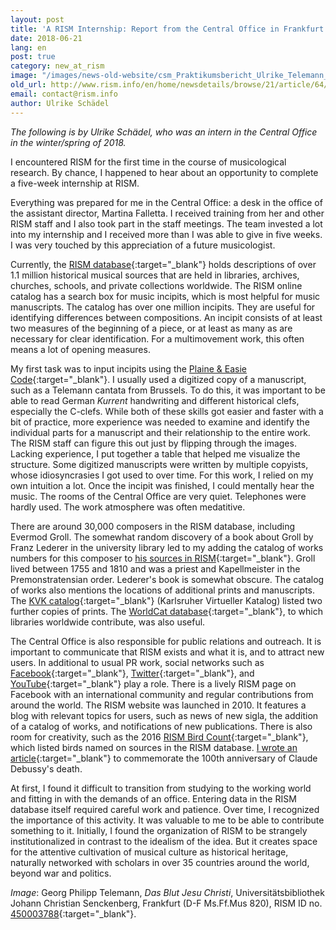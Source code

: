 ```yaml
---
layout: post
title: 'A RISM Internship: Report from the Central Office in Frankfurt'
date: 2018-06-21
lang: en
post: true
category: new_at_rism
image: "/images/news-old-website/csm_Praktikumsbericht_Ulrike_Telemann_Ms.Ff.Mus.820_ae134884a4.png"
old_url: http://www.rism.info/en/home/newsdetails/browse/21/article/64/a-rism-internship-report-from-the-central-office-in-frankfurt.html
email: contact@rism.info
author: Ulrike Schädel
---
```


_The following is by Ulrike Schädel, who was an intern in the Central Office in the winter/spring of 2018._

I encountered RISM for the first time in the course of musicological research. By chance, I happened to hear about an opportunity to complete a five-week internship at RISM.

Everything was prepared for me in the Central Office: a desk in the office of the assistant director, Martina Falletta. I received training from her and other RISM staff and I also took part in the staff meetings. The team invested a lot into my internship and I received more than I was able to give in five weeks. I was very touched by this appreciation of a future musicologist.

Currently, the [RISM database](https://opac.rism.info/){:target="_blank"} holds descriptions of over 1.1 million historical musical sources that are held in libraries, archives, churches, schools, and private collections worldwide. The RISM online catalog has a search box for music incipits, which is most helpful for music manuscripts. The catalog has over one million incipits. They are useful for identifying differences between compositions. An incipit consists of at least two measures of the beginning of a piece, or at least as many as are necessary for clear identification. For a multimovement work, this often means a lot of opening measures.

My first task was to input incipits using the [Plaine & Easie Code](http://www.iaml.info/plaine-easie-code){:target="_blank"}. I usually used a digitized copy of a manuscript, such as a Telemann cantata from Brussels. To do this, it was important to be able to read German _Kurrent_ handwriting and different historical clefs, especially the C-clefs. While both of these skills got easier and faster with a bit of practice, more experience was needed to examine and identify the individual parts for a manuscript and their relationship to the entire work. The RISM staff can figure this out just by flipping through the images. Lacking experience, I put together a table that helped me visualize the structure. Some digitized manuscripts were written by multiple copyists, whose idiosyncrasies I got used to over time. For this work, I relied on my own intuition a lot. Once the incipit was finished, I could mentally hear the music. The rooms of the Central Office are very quiet. Telephones were hardly used. The work atmosphere was often medatitive.

There are around 30,000 composers in the RISM database, including Evermod Groll. The somewhat random discovery of a book about Groll by Franz Lederer in the university library led to my adding the catalog of works numbers for this composer to [his sources in RISM](https://opac.rism.info/search?View=rism&q=118542397&Language=en){:target="_blank"}. Groll lived between 1755 and 1810 and was a priest and Kapellmeister in the Premonstratensian order. Lederer's book is somewhat obscure. The catalog of works also mentions the locations of additional prints and manuscripts. The [KVK catalog](https://kvk.bibliothek.kit.edu/){:target="_blank"} (Karlsruher Virtueller Katalog) listed two further copies of prints. The [WorldCat database](http://www.worldcat.org/){:target="_blank"}, to which libraries worldwide contribute, was also useful.

The Central Office is also responsible for public relations and outreach. It is important to communicate that RISM exists and what it is, and to attract new users. In additional to usual PR work, social networks such as [Facebook](https://www.facebook.com/pages/RISM-R%C3%A9pertoire-International-des-Sources-Musicales/103775449663308){:target="_blank"}, [Twitter](https://twitter.com/RISM_music){:target="_blank"}, and [YouTube](https://www.youtube.com/channel/UCWLRkiqVuq8BrYbCArubi_w){:target="_blank"} play a role. There is a lively RISM page on Facebook with an international community and regular contributions from around the world. The RISM website was launched in 2010. It features a blog with relevant topics for users, such as news of new sigla, the addition of a catalog of works, and notifications of new publications. There is also room for creativity, such as the 2016 [RISM Bird Count](/in_the_news/2016/02/15/the-2016-rism-bird-count.html){:target="_blank"}, which listed birds named on sources in the RISM database. [I wrote an article](/musical_anniversaries/2018/03/22/100th-anniversary-of-claude-debussys-death.html){:target="_blank"} to commemorate the 100th anniversary of Claude Debussy's death.

At first, I found it difficult to transition from studying to the working world and fitting in with the demands of an office. Entering data in the RISM database itself required careful work and patience. Over time, I recognized the importance of this activity. It was valuable to me to be able to contribute something to it. Initially, I found the organization of RISM to be strangely institutionalized in contrast to the idealism of the idea. But it creates space for the attentive cultivation of musical culture as historical heritage, naturally networked with scholars in over 35 countries around the world, beyond war and politics.


_Image_: Georg Philipp Telemann, _Das Blut Jesu Christi_, Universitätsbibliothek Johann Christian Senckenberg, Frankfurt (D-F Ms.Ff.Mus 820), RISM ID no. [450003788](https://opac.rism.info/search?id=450003788&Language=en){:target="_blank"}.
